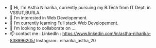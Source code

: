 - 👋 Hi, I’m Astha Niharika, currently pursuing my B.Tech from IT Dept. in VSSUT,BURLA.
- 👀 I’m interested in Web Developement.
- 🌱 I’m currently learning Full stack Web Developement.
- 💞️ I’m looking to collaborate on ...
- 📫 contact me : LinkedIn : https://www.linkedin.com/in/astha-niharika-838996205/ 
                  Instagram : niharika_astha_20

<!---
niharikastha/niharikastha is a ✨ special ✨ repository because its `README.md` (this file) appears on your GitHub profile.
You can click the Preview link to take a look at your changes.
--->
